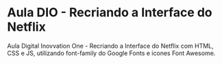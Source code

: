 # Aula DIO - Recriando a Interface do Netflix

Aula Digital Inovvation One - Recriando a Interface do Netflix com HTML, CSS e JS, utilizando font-family do Google Fonts e icones Font Awesome.
